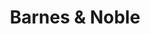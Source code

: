---
title: "Barnes & Noble"
url: /buffalo/barnes-und-noble-niagara-falls-boulevard/
shop: Bücher
---